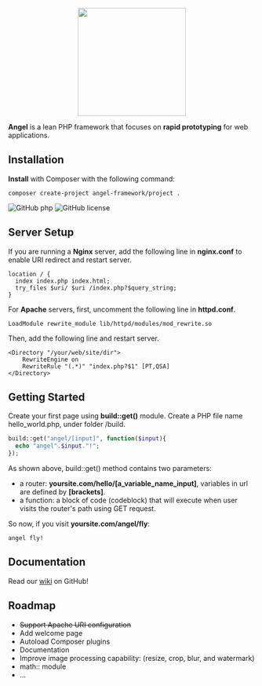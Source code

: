 <p align="center"><img width="220" src="http://www.zuggr.com/file/angel.jpg"></p>

**Angel** is a lean PHP framework that focuses on **rapid prototyping** for web applications.

Installation
-------------
**Install** with Composer with the following command:
```
composer create-project angel-framework/project .
```
![GitHub php](https://img.shields.io/packagist/php-v/symfony/symfony.svg)
![GitHub license](https://img.shields.io/cocoapods/l/AFNetworking.svg)

Server Setup
-------------
If you are running a **Nginx** server, add the following line in **nginx.conf** to enable URI redirect and restart server.
```
location / {
  index index.php index.html;
  try_files $uri/ $uri /index.php?$query_string;
}
```
For **Apache** servers, first, uncomment the following line in **httpd.conf**.
```
LoadModule rewrite_module lib/httpd/modules/mod_rewrite.so
```
Then, add the following line and restart server.
```
<Directory "/your/web/site/dir">
	RewriteEngine on
	RewriteRule "(.*)" "index.php?$1" [PT,QSA]
</Directory>
```

Getting Started
-------------
Create your first page using **build::get()** module. Create a PHP file name hello_world.php, under folder /build.
```php
build::get("angel/[input]", function($input){
  echo "angel".$input."!";
});
```
As shown above, build::get() method contains two parameters:
* a router: **yoursite.com/hello/[a_variable_name_input]**, variables in url are defined by **[brackets]**.
* a function: a block of code (codeblock) that will execute when user visits the router's path using GET request.

So now, if you visit **yoursite.com/angel/fly**:
```
angel fly!
```

Documentation
-------------
Read our [wiki](https://github.com/angel-framework/project/wiki) on GitHub!

Roadmap
-------------
* ~~Support Apache URI configuration~~
* Add welcome page
* Autoload Composer plugins
* Documentation
* Improve image processing capability: (resize, crop, blur, and watermark)
* math:: module
* ...
